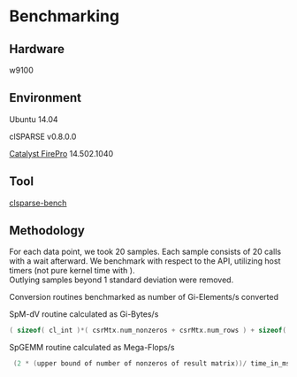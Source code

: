 # Benchmarking
## Hardware
w9100

## Environment
Ubuntu 14.04

clSPARSE v0.8.0.0

[Catalyst FirePro](http://support.amd.com/en-us/download/workstation?os=Linux%20x86_64#catalyst-pro) 14.502.1040

## Tool
[clsparse-bench](clSPARSE\src\benchmarks\clsparse-bench)

## Methodology
For each data point, we took 20 samples. Each sample consists of 20 calls
with a wait afterward. We benchmark with respect to the API, utilizing host timers
(not pure kernel time with ).  
Outlying samples beyond 1 standard deviation were removed.

Conversion routines benchmarked as number of Gi-Elements/s converted

SpM-dV routine calculated as Gi-Bytes/s
```c
( sizeof( cl_int )*( csrMtx.num_nonzeros + csrMtx.num_rows ) + sizeof( T ) * ( csrMtx.num_nonzeros + csrMtx.num_cols + csrMtx.num_rows ) ) / time_in_ns( );
```
SpGEMM routine calculated as Mega-Flops/s
```c
 (2 * (upper bound of number of nonzeros of result matrix))/ time_in_ms( ) ;
 ```
 